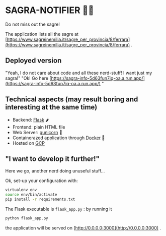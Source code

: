# SAGRA-NOTIFIER 🌭🐖
Do not miss out the sagre!

The application lists all the sagre at [https://www.sagreinemilia.it/sagre_per_provincia/8/ferrara](https://www.sagreinemilia.it/sagre_per_provincia/8/ferrara) .

## Deployed version
"Yeah, I do not care about code and all these nerd-stuff! I want just my sagra!"
"Ok! Go here [https://sagra-info-5d63fun7iq-oa.a.run.app/](https://sagra-info-5d63fun7iq-oa.a.run.app/) "

## Technical aspects (may result boring and interesting at the same time)
- Backend: [Flask](https://flask.palletsprojects.com/en/stable/) 🌶️
- Frontend: plain HTML file
- Web Server: [gunicorn](https://gunicorn.org/) 🦄
- Containerazed application through [Docker](https://www.docker.com/) 🐳
- Hosted on [GCP](https://console.cloud.google.com/)

## "I want to develop it further!"
Here we go, another nerd doing unuseful stuff...

Ok, set-up your configuration with:
```bash
virtualenv env
source env/bin/activate
pip install -r requirements.txt
```

The Flask executable is `flask_app.py` : by running it
```bash
python flask_app.py
```
the application will be served on [http://0.0.0.0:3000](http://0.0.0.0:3000) .
